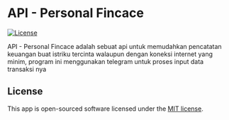# API - Personal Fincace

[![License](https://img.shields.io/packagist/l/laravel/framework)](https://packagist.org/packages/laravel/lumen-framework)

API - Personal Fincace adalah sebuat api untuk memudahkan pencatatan keuangan buat istriku tercinta walaupun dengan koneksi internet yang minim, program ini menggunakan telegram untuk proses input data transaksi nya 

## License

This app is open-sourced software licensed under the [MIT license](https://opensource.org/licenses/MIT).
